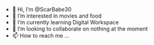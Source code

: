 - 👋 Hi, I’m @ScarBabe30
- 👀 I’m interested in movies and food
- 🌱 I’m currently learning Digital Workspace
- 💞️ I’m looking to collaborate on nothing at the moment
- 📫 How to reach me ...

<!---
ScarBabe30/ScarBabe30 is a ✨ special ✨ repository because its `README.md` (this file) appears on your GitHub profile.
You can click the Preview link to take a look at your changes.
--->
